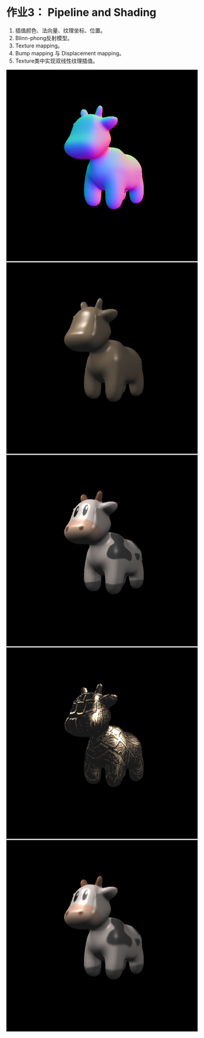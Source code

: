 # 作业3： Pipeline and Shading

1. 插值颜色、法向量、纹理坐标、位置。
2. Blinn-phong反射模型。
3. Texture mapping。
4. Bump mapping 与 Displacement mapping。
5. Texture类中实现双线性纹理插值。

![image](https://github.com/RayYangEAE/GAMES101_Assignment_S2021/blob/master/Assignment3/output_normal.png)
![image](https://github.com/RayYangEAE/GAMES101_Assignment_S2021/blob/master/Assignment3/output_phong.png)
![image](https://github.com/RayYangEAE/GAMES101_Assignment_S2021/blob/master/Assignment3/output_texture.png)
![image](https://github.com/RayYangEAE/GAMES101_Assignment_S2021/blob/master/Assignment3/output_displacement.png)
![image](https://github.com/RayYangEAE/GAMES101_Assignment_S2021/blob/master/Assignment3/output_texture_compressed_bilinear.png)
